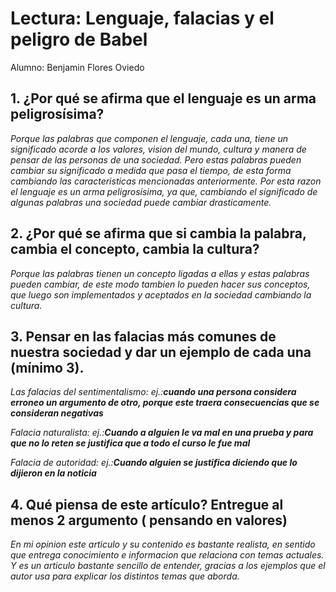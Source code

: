 
# Lectura: Lenguaje, falacias y el peligro de Babel 
Alumno: Benjamin Flores Oviedo

## 1.	¿Por qué se afirma que el lenguaje es un arma peligrosísima?
_Porque las palabras que componen el lenguaje, cada una, tiene un significado acorde a los valores, vision del mundo, cultura y manera de pensar de las personas de una sociedad. Pero estas palabras pueden cambiar su significado a medida que pasa el tiempo, de esta forma cambiando las caracteristicas mencionadas anteriormente. Por esta razon el lenguaje es un arma peligrosísima, ya que, cambiando el significado de algunas palabras una sociedad puede cambiar drasticamente._



## 2.	¿Por qué se afirma que si cambia la palabra, cambia el concepto, cambia la cultura?
_Porque las palabras tienen un concepto ligadas a ellas y estas palabras pueden cambiar, de este modo tambien lo pueden hacer sus conceptos, que luego son implementados y aceptados en la sociedad cambiando la cultura._     



## 3.	Pensar en las falacias más comunes de nuestra sociedad y dar un ejemplo de cada una (mínimo 3).
_Las falacias del sentimentalismo: ej.:**cuando una persona considera erroneo un argumento de otro, porque este traera consecuencias que se consideran negativas**_

_Falacia naturalista: ej.:**Cuando a alguien le va mal en una prueba y para que no lo reten se justifica que a todo el curso le fue mal**_

_Falacia de autoridad: ej.:**Cuando alguien se justifica diciendo que lo dijieron en la noticia**_


## 4.	Qué piensa de este artículo?  Entregue al menos 2 argumento ( pensando en valores)

_En mi opinion este articulo y su contenido es bastante realista, en sentido que entrega conocimiento e informacion que relaciona con temas actuales. Y es un articulo bastante sencillo de entender, gracias a los ejemplos que el autor usa para explicar los distintos temas que aborda._ 
